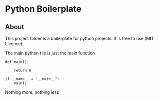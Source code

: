 # Python Boilerplate
About 
-------
This project folder is a boilerplate for python projects. 
It is free to use (MIT Licence)

The main python file is just the main function

    def main():

        return 0

    if __name__ = "__main__":
        main()

Nothing more, nothing less